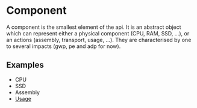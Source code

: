 # Component

A component is the smallest element of the api. It is an abstract object which 
can represent either a physical component (CPU, RAM, SSD, ...), or an actions (assembly, transport, usage, ...).
They are characterised by one to several impacts (gwp, pe and adp for now).

## Examples

* CPU
* SSD
* Assembly
* [Usage](usage.md)
